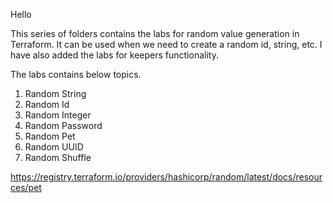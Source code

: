 
Hello

This series of folders contains the labs for random value generation in Terraform.
It can be used when we need to create a random id, string, etc.
I have also added the labs for keepers functionality.

The labs contains below topics.

1. Random String
2. Random Id
3. Random Integer
4. Random Password
5. Random Pet
6. Random UUID
7. Random Shuffle



https://registry.terraform.io/providers/hashicorp/random/latest/docs/resources/pet





